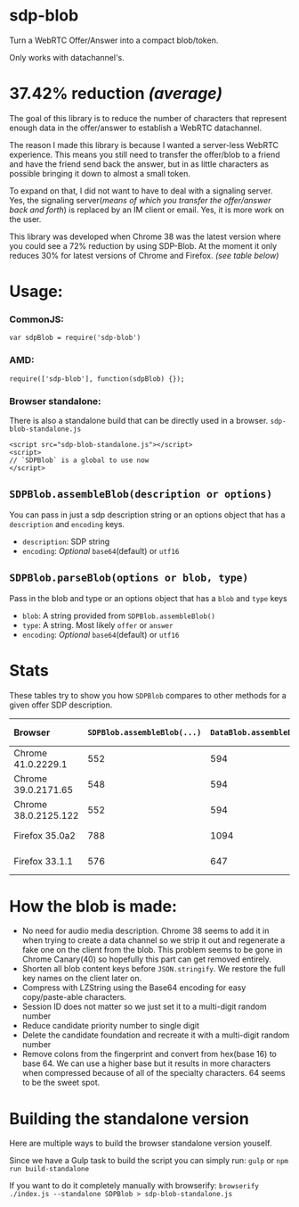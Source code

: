 # sdp-blob

Turn a WebRTC Offer/Answer into a compact blob/token.

Only works with datachannel's.


# 37.42% reduction *(average)*

The goal of this library is to reduce the number of characters that represent enough data in the offer/answer to establish a WebRTC datachannel.

The reason I made this library is because I wanted a server-less WebRTC experience. This means you still need to transfer the offer/blob to a friend and have the friend send back the answer, but in as little characters as possible bringing it down to almost a small token.

To expand on that, I did not want to have to deal with a signaling server. Yes, the signaling server(*means of which you transfer the offer/answer back and forth*) is replaced by an IM client or email. Yes, it is more work on the user.

This library was developed when Chrome 38 was the latest version where you could see a 72% reduction by using SDP-Blob. At the moment it only reduces 30% for latest versions of Chrome and Firefox. *(see table below)*


# Usage:

### CommonJS:
`var sdpBlob = require('sdp-blob')`

### AMD:
`require(['sdp-blob'], function(sdpBlob) {});`

### Browser standalone:

There is also a standalone build that can be directly used in a browser. `sdp-blob-standalone.js`

```
<script src="sdp-blob-standalone.js"></script>
<script>
// `SDPBlob` is a global to use now
</script>
```

## `SDPBlob.assembleBlob(description or options)`

You can pass in just a sdp description string or an options object that has a `description` and `encoding` keys.

 - `description`: SDP string
 - `encoding`: *Optional* `base64`(default) or `utf16`

## `SDPBlob.parseBlob(options or blob, type)`

Pass in the blob and type or an options object that has a `blob` and `type` keys

 - `blob`: A string provided from `SDPBlob.assembleBlob()`
 - `type`: A string. Most likely `offer` or `answer`
 - `encoding`: *Optional* `base64`(default) or `utf16`
		

# Stats

These tables try to show you how `SDPBlob` compares to other methods for a given offer SDP description.

Browser | **`SDPBlob.assembleBlob(...)`** | `DataBlob.assembleBlob(...)` | `JSON.stringify(description)` | **% reduced**
:------ | ------------------------------- | ---------------------------- | ----------------------------- | ------------:
Chrome 41.0.2229.1 | 552 | 594 | 836 | 33.97% reduced
Chrome 39.0.2171.65 | 548 | 594 | 836 | 34.45% reduced
Chrome 38.0.2125.122 | 552 | 594 | 2042 | 72.97% reduced
Firefox 35.0a2 | 788 | 1094 | 1041 | 24.30% reduced
Firefox 33.1.1 | 576 | 647 | 733 |  21.42% reduced


# How the blob is made:

 - No need for audio media description. Chrome 38 seems to add it in when trying to create a data channel so we strip it out and regenerate a fake one on the client from the blob. This problem seems to be gone in Chrome Canary(40) so hopefully this part can get removed entirely.
 - Shorten all blob content keys before `JSON.stringify`. We restore the full key names on the client later on.
 - Compress with LZString using the Base64 encoding for easy copy/paste-able characters.
 - Session ID does not matter so we just set it to a multi-digit random number
 - Reduce candidate priority number to single digit
 - Delete the candidate foundation and recreate it with a multi-digit random number
 - Remove colons from the fingerprint and convert from hex(base 16) to base 64. We can use a higher base but it results in more characters when compressed because of all of the specialty characters. 64 seems to be the sweet spot.



# Building the standalone version

Here are multiple ways to build the browser standalone version youself.

Since we have a Gulp task to build the script you can simply run: `gulp` or `npm run build-standalone`

If you want to do it completely manually with browserify:
`browserify ./index.js --standalone SDPBlob > sdp-blob-standalone.js`

